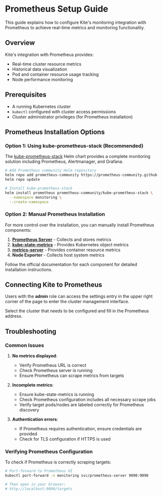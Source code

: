 # Prometheus Setup Guide

This guide explains how to configure Kite's monitoring integration with Prometheus to achieve real-time metrics and monitoring functionality.

## Overview

Kite's integration with Prometheus provides:

- Real-time cluster resource metrics
- Historical data visualization
- Pod and container resource usage tracking
- Node performance monitoring

## Prerequisites

- A running Kubernetes cluster
- `kubectl` configured with cluster access permissions
- Cluster administrator privileges (for Prometheus installation)

## Prometheus Installation Options

### Option 1: Using kube-prometheus-stack (Recommended)

The [kube-prometheus-stack](https://github.com/prometheus-community/helm-charts/tree/main/charts/kube-prometheus-stack) Helm chart provides a complete monitoring solution including Prometheus, Alertmanager, and Grafana.

```bash
# Add Prometheus community Helm repository
helm repo add prometheus-community https://prometheus-community.github.io/helm-charts
helm repo update

# Install kube-prometheus-stack
helm install prometheus prometheus-community/kube-prometheus-stack \
  --namespace monitoring \
  --create-namespace
```

### Option 2: Manual Prometheus Installation

For more control over the installation, you can manually install Prometheus components:

1. **[Prometheus Server](https://prometheus.io/docs/prometheus/latest/installation/)** - Collects and stores metrics
2. **[kube-state-metrics](https://github.com/kubernetes/kube-state-metrics)** - Provides Kubernetes object metrics
3. **[metrics-server](https://github.com/kubernetes-sigs/metrics-server)** - Provides container resource metrics
4. **Node Exporter** - Collects host system metrics

Follow the official documentation for each component for detailed installation instructions.

## Connecting Kite to Prometheus

Users with the **admin** role can access the settings entry in the upper right corner of the page to enter the cluster management interface.

Select the cluster that needs to be configured and fill in the Prometheus address.

## Troubleshooting

### Common Issues

1. **No metrics displayed**:

   - Verify Prometheus URL is correct
   - Check Prometheus server is running
   - Ensure Prometheus can scrape metrics from targets

2. **Incomplete metrics**:

   - Ensure kube-state-metrics is running
   - Check Prometheus configuration includes all necessary scrape jobs
   - Verify target pods/nodes are labeled correctly for Prometheus discovery

3. **Authentication errors**:
   - If Prometheus requires authentication, ensure credentials are provided
   - Check for TLS configuration if HTTPS is used

### Verifying Prometheus Configuration

To check if Prometheus is correctly scraping targets:

```bash
# Port-forward to Prometheus UI
kubectl port-forward -n monitoring svc/prometheus-server 9090:9090

# Then open in your browser:
# http://localhost:9090/targets
```
